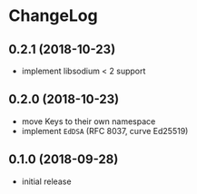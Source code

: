 # ChangeLog

## 0.2.1 (2018-10-23)
- implement libsodium < 2 support

## 0.2.0 (2018-10-23)
- move Keys to their own namespace
- implement `EdDSA` (RFC 8037, curve Ed25519)

## 0.1.0 (2018-09-28)
- initial release
